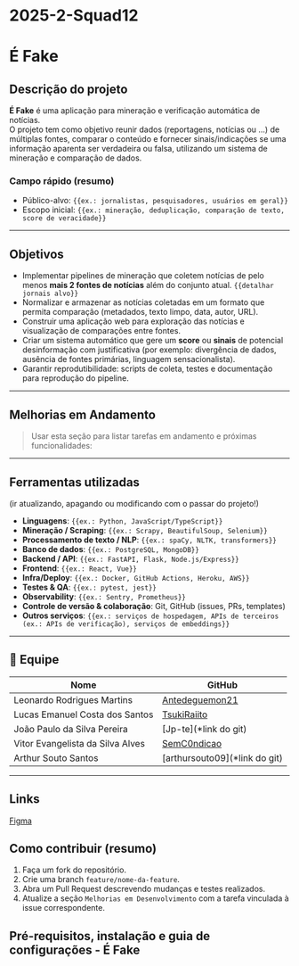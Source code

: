 # 2025-2-Squad12
# É Fake

## Descrição do projeto
**É Fake** é uma aplicação para mineração e verificação automática de notícias.  
O projeto tem como objetivo reunir dados (reportagens, notícias ou ...) de múltiplas fontes, comparar o conteúdo  e fornecer sinais/indicações se uma informação aparenta ser verdadeira ou falsa, utilizando um sistema de mineração e comparação de dados.

>

### Campo rápido (resumo)
- Público-alvo: `{{ex.: jornalistas, pesquisadores, usuários em geral}}`
- Escopo inicial: `{{ex.: mineração, deduplicação, comparação de texto, score de veracidade}}`

---

## Objetivos
- Implementar pipelines de mineração que coletem notícias de pelo menos **mais 2 fontes de notícias** além do conjunto atual. `{{detalhar jornais alvo}}`  
- Normalizar e armazenar as notícias coletadas em um formato que permita comparação (metadados, texto limpo, data, autor, URL).  
- Construir uma aplicação web para exploração das notícias e visualização de comparações entre fontes.  
- Criar um sistema automático que gere um **score** ou **sinais** de potencial desinformação com justificativa (por exemplo: divergência de dados, ausência de fontes primárias, linguagem sensacionalista).  
- Garantir reprodutibilidade: scripts de coleta, testes e documentação para reprodução do pipeline.

---

## Melhorias em Andamento
> Usar esta seção para listar tarefas em andamento e próximas funcionalidades:



---

## Ferramentas utilizadas

(ir atualizando, apagando ou modificando com o passar do projeto!)

- **Linguagens**: `{{ex.: Python, JavaScript/TypeScript}}`  
- **Mineração / Scraping**: `{{ex.: Scrapy, BeautifulSoup, Selenium}}`  
- **Processamento de texto / NLP**: `{{ex.: spaCy, NLTK, transformers}}`  
- **Banco de dados**: `{{ex.: PostgreSQL, MongoDB}}`  
- **Backend / API**: `{{ex.: FastAPI, Flask, Node.js/Express}}`  
- **Frontend**: `{{ex.: React, Vue}}`  
- **Infra/Deploy**: `{{ex.: Docker, GitHub Actions, Heroku, AWS}}`  
- **Testes & QA**: `{{ex.: pytest, jest}}`  
- **Observability**: `{{ex.: Sentry, Prometheus}}`  
- **Controle de versão & colaboração**: Git, GitHub (issues, PRs, templates)  
- **Outros serviços**: `{{ex.: serviços de hospedagem, APIs de terceiros (ex.: APIs de verificação), serviços de embeddings}}`

---

## 👥 Equipe

| Nome | GitHub |
|------|--------|
| Leonardo Rodrigues Martins | [Antedeguemon21](https://github.com/Antedeguemon21) |
| Lucas Emanuel Costa dos Santos  | [TsukiRaiito](https://github.com/TsukiRaiito) |
| João Paulo da Silva Pereira  | [Jp-te](*link do git) |
| Vitor Evangelista da Silva Alves | [SemC0ndicao](https://github.com/SemC0ndicao) |
| Arthur Souto Santos | [arthursouto09](*link do git) |
---

## Links 

[Figma](https://www.figma.com/board/gPmz4LuhI7kQ9tcnGLQGlx/GRUPO-12---%C3%89-FAKE?node-id=0-1&t=DRm0SywJFQwlmW23-1)
## Como contribuir (resumo)
1. Faça um fork do repositório.  
2. Crie uma branch `feature/nome-da-feature`.  
3. Abra um Pull Request descrevendo mudanças e testes realizados.  
4. Atualize a seção `Melhorias em Desenvolvimento` com a tarefa vinculada à issue correspondente.

## Pré-requisitos, instalação e guia de configurações - É Fake


